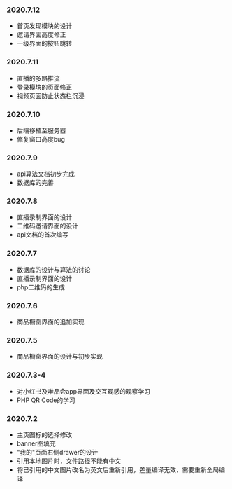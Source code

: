 ### 2020.7.12
- 首页发现模块的设计
- 邀请界面高度修正
- 一级界面的按钮跳转

### 2020.7.11
- 直播的多路推流
- 登录模块的页面修正
- 视频页面防止状态栏沉浸


### 2020.7.10
- 后端移植至服务器
- 修复窗口高度bug


### 2020.7.9
- api算法文档初步完成
- 数据库的完善


### 2020.7.8
- 直播录制界面的设计
- 二维码邀请界面的设计
- api文档的首次编写


### 2020.7.7
- 数据库的设计与算法的讨论
- 直播录制界面的设计
- php二维码的生成


### 2020.7.6
- 商品橱窗界面的追加实现


### 2020.7.5
- 商品橱窗界面的设计与初步实现

### 2020.7.3-4
- 对小红书及唯品会app界面及交互观感的观察学习
- PHP QR Code的学习

### 2020.7.2
- 主页图标的选择修改 
- banner图填充
- "我的"页面右侧drawer的设计
- 引用本地图片时，文件路径不能有中文
- 将已引用的中文图片改名为英文后重新引用，差量编译无效，需要重新全局编译

